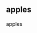 <!-- Generated by documentation.js. Update this documentation by updating the source code. -->

## apples

apples
